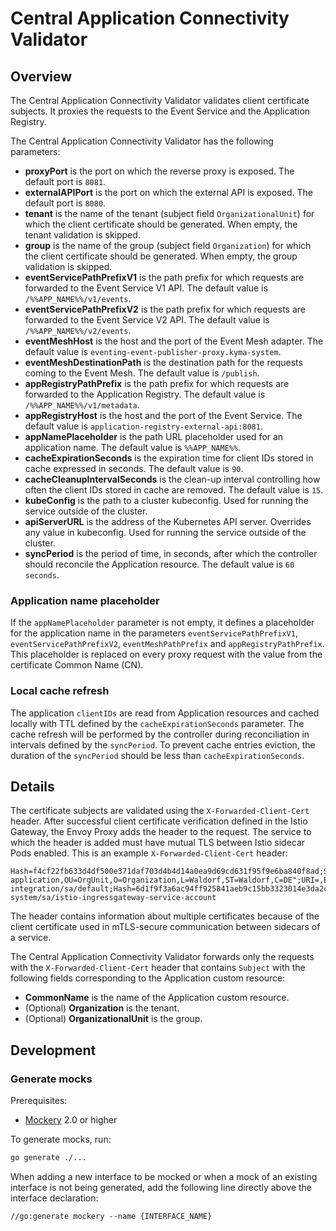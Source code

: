 # Central Application Connectivity Validator

## Overview

The Central Application Connectivity Validator validates client certificate subjects.
It proxies the requests to the Event Service and the Application Registry.

The Central Application Connectivity Validator has the following parameters:
- **proxyPort** is the port on which the reverse proxy is exposed. The default port is `8081`.
- **externalAPIPort** is the port on which the external API is exposed. The default port is `8080`.
- **tenant** is the name of the tenant (subject field `OrganizationalUnit`) for which the client certificate should be generated. When empty, the tenant validation is skipped.
- **group** is the name of the group (subject field `Organization`) for which the client certificate should be generated. When empty, the group validation is skipped.
- **eventServicePathPrefixV1** is the path prefix for which requests are forwarded to the Event Service V1 API. The default value is `/%%APP_NAME%%/v1/events`.
- **eventServicePathPrefixV2** is the path prefix for which requests are forwarded to the Event Service V2 API. The default value is `/%%APP_NAME%%/v2/events`.
- **eventMeshHost** is the host and the port of the Event Mesh adapter. The default value is `eventing-event-publisher-proxy.kyma-system`.
- **eventMeshDestinationPath** is the destination path for the requests coming to the Event Mesh. The default value is `/publish`.
- **appRegistryPathPrefix** is the path prefix for which requests are forwarded to the Application Registry. The default value is `/%%APP_NAME%%/v1/metadata`.
- **appRegistryHost** is the host and the port of the Event Service. The default value is `application-registry-external-api:8081`.
- **appNamePlaceholder**  is the path URL placeholder used for an application name. The default value is `%%APP_NAME%%`.
- **cacheExpirationSeconds** is the expiration time for client IDs stored in cache expressed in seconds. The default value is `90`.
- **cacheCleanupIntervalSeconds** is the clean-up interval controlling how often the client IDs stored in cache are removed. The default value is `15`.
- **kubeConfig** is the path to a cluster kubeconfig. Used for running the service outside of the cluster.
- **apiServerURL** is the address of the Kubernetes API server. Overrides any value in kubeconfig. Used for running the service outside of the cluster.
- **syncPeriod** is the period of time, in seconds, after which the controller should reconcile the Application resource. The default value is `60 seconds`.

### Application name placeholder

If the `appNamePlaceholder` parameter is not empty, it defines a placeholder for the application name in the parameters `eventServicePathPrefixV1`, `eventServicePathPrefixV2`, `eventMeshPathPrefix` and `appRegistryPathPrefix`. This placeholder is replaced on every proxy request
with the value from the certificate Common Name (CN).

### Local cache refresh

The application `clientIDs` are read from Application resources and cached locally with TTL defined by the `cacheExpirationSeconds` parameter.
The cache refresh will be performed by the controller during reconciliation in intervals defined by the `syncPeriod`.
To prevent cache entries eviction, the duration of the `syncPeriod` should be less than `cacheExpirationSeconds`.

## Details

The certificate subjects are validated using the `X-Forwarded-Client-Cert` header.
After successful client certificate verification defined in the Istio Gateway, the Envoy Proxy adds the header to the request.
The service to which the header is added must have mutual TLS between Istio sidecar Pods enabled.
This is an example `X-Forwarded-Client-Cert` header:
```
Hash=f4cf22fb633d4df500e371daf703d4b4d14a0ea9d69cd631f95f9e6ba840f8ad;Subject="CN=test-application,OU=OrgUnit,O=Organization,L=Waldorf,ST=Waldorf,C=DE";URI=,By=spiffe://cluster.local/ns/kyma-integration/sa/default;Hash=6d1f9f3a6ac94ff925841aeb9c15bb3323014e3da2c224ea7697698acf413226;Subject="";URI=spiffe://cluster.local/ns/istio-system/sa/istio-ingressgateway-service-account
```

The header contains information about multiple certificates because of the client certificate used in mTLS-secure communication between sidecars of a service.

The Central Application Connectivity Validator forwards only the requests with the `X-Forwarded-Client-Cert` header that contains `Subject` with the following fields corresponding to the Application custom resource:
- **CommonName** is the name of the Application custom resource.
- (Optional) **Organization** is the tenant.
- (Optional) **OrganizationalUnit** is the group.

## Development

### Generate mocks

Prerequisites:

 - [Mockery](https://github.com/vektra/mockery) 2.0 or higher

To generate mocks, run:

```sh
go generate ./...
```

When adding a new interface to be mocked or when a mock of an existing interface is not being generated, add the following line directly above the interface declaration:

```
//go:generate mockery --name {INTERFACE_NAME}
```

